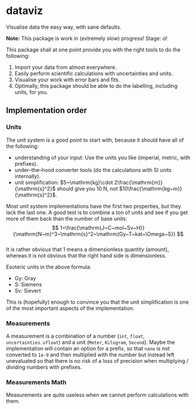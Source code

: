 # dataviz

Visualise data the easy way, with sane defaults.

**Note:** This package is work in (extremely slow) progress! Stage: $\alpha$!

This package shall at one point provide you with the right tools to do the following:

1. Import your data from almost everywhere.
2. Easily perform scientific calculations with uncertainties and units.
3. Visualise your work with error bars and fits.
4. Optimally, this package should be able to do the labelling, including units, for you.

## Implementation order

### Units

The unit system is a good point to start with, because it should have all of the following:

+ understanding of your input: Use the units you like (imperial, metric, with prefixes).
+ under–the–hood converter tools (do the calculations with SI units internally).
+ unit simplification: $5~\mathrm{kg}\cdot 2\frac{\mathrm{m}}{\mathrm{s}^2}$ should give you $10~\mathrm{N}$, not $10\frac{\mathrm{kg~m}}{\mathrm{s}^2}$.

Most unit system implementations have the first two properties, but they lack the last one. A good test is to combine a ton of units and see if you get more of them back than the number of base units:  
$$
1=\frac{\mathrm{J~C~mol~Sv~H}}{\mathrm{N~m}^3~\mathrm{s}^2~\mathrm{Gy~T~kat~\Omega~S}}
$$  
It is rather obvious that 1 means a dimensionless quantity (amount), whereas it is not obvious that the right hand side is dimensionless.

Esoteric units in the above formula:

+ $\mathrm{Gy}$: Gray
+ $\mathrm{S}$: Siemens
+ $\mathrm{Sv}$: Sievert

This is (hopefully) enough to convince you that the unit simplification is one of the most important aspects of the implementation.


### Measurements

A measurement is a combination of a number (`int`, `float`, `uncertainties.ufloat`) and a unit (`Meter`, `Kilogram`, `Second`).
Maybe the implementation will contain an option for a prefix, so that `nano` is not converted to `1e-9` and then multiplied with the number
but instead left unevaluated so that there is no risk of a loss of precision when multiplying / dividing numbers with prefixes.


### Measurements Math

Measurements are quite useless when we cannot perform calculations with them.
